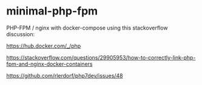 # minimal-php-fpm

PHP-FPM / nginx with docker-compose using this stackoverflow discussion:

https://hub.docker.com/_/php

https://stackoverflow.com/questions/29905953/how-to-correctly-link-php-fpm-and-nginx-docker-containers

https://github.com/rlerdorf/php7dev/issues/48